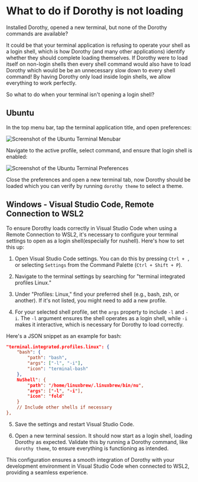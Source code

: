 # What to do if Dorothy is not loading

Installed Dorothy, opened a new terminal, but none of the Dorothy commands are available?

It could be that your terminal application is refusing to operate your shell as a login shell, which is how Dorothy (and many other applications) identify whether they should complete loading themselves. If Dorothy were to load itself on non-login shells then every shell command would also have to load Dorothy which would be be an unnecessary slow down to every shell command! By having Dorothy only load inside login shells, we allow everything to work perfectly.

So what to do when your terminal isn't opening a login shell?

## Ubuntu

In the top menu bar, tap the terminal application title, and open preferences:

![Screenshot of the Ubuntu Terminal Menubar](https://github.com/bevry/dorothy/blob/master/docs/assets/login-shell-ubuntu-menubar.png?raw=true)

Navigate to the active profile, select command, and ensure that login shell is enabled:

![Screenshot of the Ubuntu Terminal Preferences](https://github.com/bevry/dorothy/blob/master/docs/assets/login-shell-ubuntu-preferences.png?raw=true)

Close the preferences and open a new terminal tab, now Dorothy should be loaded which you can verify by running `dorothy theme` to select a theme.



## Windows - Visual Studio Code, Remote Connection to WSL2

To ensure Dorothy loads correctly in Visual Studio Code when using a Remote Connection to WSL2, it's necessary to configure your terminal settings to open as a login shell(especially for nushell). Here's how to set this up:

1. Open Visual Studio Code settings. You can do this by pressing `Ctrl + ,` or selecting `Settings` from the Command Palette (`Ctrl + Shift + P`).

2. Navigate to the terminal settings by searching for "terminal integrated profiles Linux."

3. Under "Profiles: Linux," find your preferred shell (e.g., bash, zsh, or another). If it's not listed, you might need to add a new profile.

4. For your selected shell profile, set the `args` property to include `-l` and `-i`. The `-l` argument ensures the shell operates as a login shell, while `-i` makes it interactive, which is necessary for Dorothy to load correctly.

Here's a JSON snippet as an example for bash:

```json
"terminal.integrated.profiles.linux": {
    "bash": {
        "path": "bash",
        "args": ["-l", "-i"],
        "icon": "terminal-bash"
    },
    NuShell": {
        "path": "/home/linuxbrew/.linuxbrew/bin/nu",
        "args": ["-l", "-i"],
        "icon": "fold"
    }
    // Include other shells if necessary
},
```

5. Save the settings and restart Visual Studio Code.

6. Open a new terminal session. It should now start as a login shell, loading Dorothy as expected. Validate this by running a Dorothy command, like `dorothy theme`, to ensure everything is functioning as intended.

This configuration ensures a smooth integration of Dorothy with your development environment in Visual Studio Code when connected to WSL2, providing a seamless experience.

